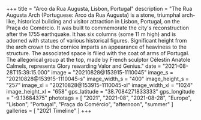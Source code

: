 +++
title = "Arco da Rua Augusta, Lisbon, Portugal"
description = "The Rua Augusta Arch (Portuguese: Arco da Rua Augusta) is a stone, triumphal arch-like, historical building and visitor attraction in Lisbon, Portugal, on the Praça do Comércio. It was built to commemorate the city's reconstruction after the 1755 earthquake. It has six columns (some 11 m high) and is adorned with statues of various historical figures. Significant height from the arch crown to the cornice imparts an appearance of heaviness to the structure. The associated space is filled with the coat of arms of Portugal. The allegorical group at the top, made by French sculptor Célestin Anatole Calmels, represents Glory rewarding Valor and Genius."
date = "2021-08-28T15:39:15.000"
image = "20210828@153915-1110045"
image_s = "20210828@153915-1110045-s"
image_width_s = "400"
image_height_s = "257"
image_xl = "20210828@153915-1110045-xl"
image_width_xl = "1024"
image_height_xl = "658"
gps_latitude = "38.7084271833333"
gps_longitude = "-9.13684375"
phototags = [ "2021", "2021-08", "2021-08-28", "Europe", "Lisbon", "Portugal", "Praça do Comércio", "afternoon", "summer" ]
galleries = [ "2021 Timeline" ]
+++
